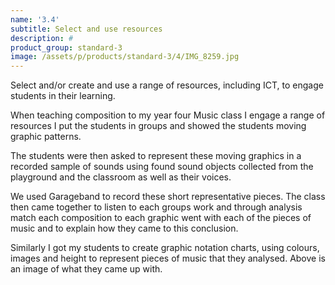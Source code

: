 ```yaml
---
name: '3.4'
subtitle: Select and use resources
description: #
product_group: standard-3
image: /assets/p/products/standard-3/4/IMG_8259.jpg
---
```

Select and/or create and use a range of resources, including ICT, to engage students in their learning.

When teaching composition to my year four Music class I engage a range of resources
I put the students in groups and showed the students moving graphic patterns.

The students were then asked to represent these moving graphics in a recorded sample of sounds using found sound objects collected from the playground and the classroom as well as their voices.  

We used Garageband to record these short representative pieces. The class then came together to listen to each groups work and through analysis match each composition to each  graphic went with each of the pieces of music and to explain how they came to this conclusion.

Similarly I got my students to create graphic notation charts, using colours, images and height to represent pieces of music that they analysed. Above is an image of what they came up with.
